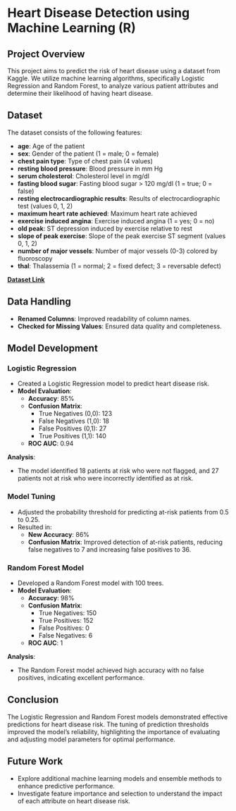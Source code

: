 # Heart Disease Detection using Machine Learning (R)

## Project Overview

This project aims to predict the risk of heart disease using a dataset from Kaggle. We utilize machine learning algorithms, specifically Logistic Regression and Random Forest, to analyze various patient attributes and determine their likelihood of having heart disease.

## Dataset

The dataset consists of the following features:

- **age**: Age of the patient
- **sex**: Gender of the patient (1 = male; 0 = female)
- **chest pain type**: Type of chest pain (4 values)
- **resting blood pressure**: Blood pressure in mm Hg
- **serum cholesterol**: Cholesterol level in mg/dl
- **fasting blood sugar**: Fasting blood sugar > 120 mg/dl (1 = true; 0 = false)
- **resting electrocardiographic results**: Results of electrocardiographic test (values 0, 1, 2)
- **maximum heart rate achieved**: Maximum heart rate achieved
- **exercise induced angina**: Exercise induced angina (1 = yes; 0 = no)
- **old peak**: ST depression induced by exercise relative to rest
- **slope of peak exercise**: Slope of the peak exercise ST segment (values 0, 1, 2)
- **number of major vessels**: Number of major vessels (0-3) colored by fluoroscopy
- **thal**: Thalassemia (1 = normal; 2 = fixed defect; 3 = reversable defect)

**[Dataset Link](https://www.kaggle.com/datasets/johnsmith88/heart-disease-dataset)**

## Data Handling

- **Renamed Columns**: Improved readability of column names.
- **Checked for Missing Values**: Ensured data quality and completeness.

## Model Development

### Logistic Regression

- Created a Logistic Regression model to predict heart disease risk.
- **Model Evaluation**:
  - **Accuracy**: 85%
  - **Confusion Matrix**:
    - True Negatives (0,0): 123
    - False Negatives (1,0): 18
    - False Positives (0,1): 27
    - True Positives (1,1): 140
  - **ROC AUC**: 0.94

**Analysis**: 
- The model identified 18 patients at risk who were not flagged, and 27 patients not at risk who were incorrectly identified as at risk.

### Model Tuning

- Adjusted the probability threshold for predicting at-risk patients from 0.5 to 0.25.
- Resulted in:
  - **New Accuracy**: 86%
  - **Confusion Matrix**: Improved detection of at-risk patients, reducing false negatives to 7 and increasing false positives to 36.

### Random Forest Model

- Developed a Random Forest model with 100 trees.
- **Model Evaluation**:
  - **Accuracy**: 98%
  - **Confusion Matrix**:
    - True Negatives: 150
    - True Positives: 152
    - False Positives: 0
    - False Negatives: 6
  - **ROC AUC**: 1

**Analysis**: 
- The Random Forest model achieved high accuracy with no false positives, indicating excellent performance.

## Conclusion

The Logistic Regression and Random Forest models demonstrated effective predictions for heart disease risk. The tuning of prediction thresholds improved the model’s reliability, highlighting the importance of evaluating and adjusting model parameters for optimal performance.

## Future Work

- Explore additional machine learning models and ensemble methods to enhance predictive performance.
- Investigate feature importance and selection to understand the impact of each attribute on heart disease risk.

